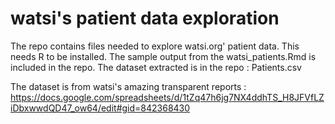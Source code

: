 # watsi's patient data exploration

The repo contains files needed to explore watsi.org' patient data. This needs R to be installed. The sample output from the watsi_patients.Rmd is included in the repo. The dataset extracted is in the repo : Patients.csv

The dataset is from watsi's amazing transparent reports : https://docs.google.com/spreadsheets/d/1tZq47h6jg7NX4ddhTS_H8JFVfLZiDbxwwdQD47_ow64/edit#gid=842368430